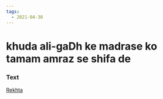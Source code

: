 ```yaml
---
tags:
  - 2021-04-30
---
```

# khuda ali-gaDh ke madrase ko tamam amraz se shifa de

### Text
[Rekhta](https://www.rekhta.org/ghazals/khudaa-alii-gadh-ke-madrase-ko-tamaam-amraaz-se-shifaa-de-akbar-allahabadi-ghazals?lang=ur)

